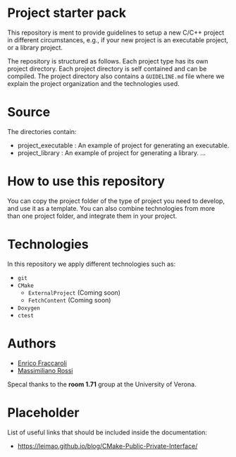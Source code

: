 # Project starter pack
This repository is ment to provide guidelines to setup a new C/C++ project in different circumstances, e.g., if your new project is an executable project, or a library project.

The repository is structured as follows. Each project type has its own project directory. Each project directory is self contained and can be compiled. The project directory also contains a `GUIDELINE.md` file where we explain the project organization and the technologies used.

# Source
The directories contain:
 - project_executable : An example of project for generating an executable.
 - project_library    : An example of project for generating a library.
 ...

# How to use this repository

You can copy the project folder of the type of project you need to develop, and use it as a template. You can also combine technologies from more than one project folder, and integrate them in your project.

# Technologies

In this repository we apply different technologies such as:
* `git`
* `CMake`
    * `ExternalProject` (Coming soon)
    * `FetchContent` (Coming soon)
* `Doxygen`
* `ctest`


# Authors

* [Enrico Fraccaroli](https://github.com/Galfurian)
* [Massimiliano Rossi](https://github.com/maxrossi91)

Specal thanks to the **room 1.71** group at the University of Verona.

# Placeholder

List of useful links that should be included inside the documentation:

 * https://leimao.github.io/blog/CMake-Public-Private-Interface/